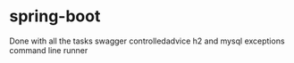 # spring-boot
Done with all the tasks
swagger
controlledadvice
h2 and mysql
exceptions
command line runner
